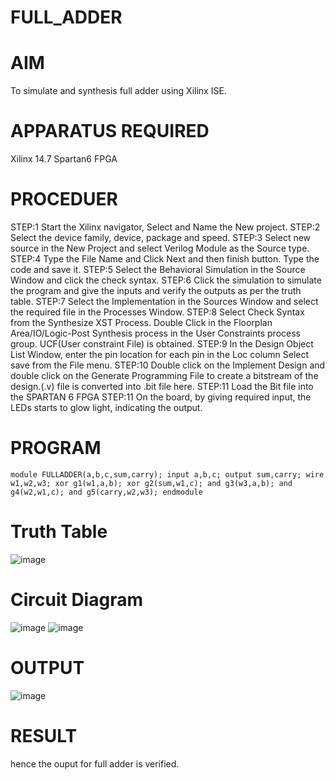 # FULL_ADDER
# AIM
To simulate and synthesis full adder using Xilinx ISE.
# APPARATUS REQUIRED
Xilinx 14.7 Spartan6 FPGA
# PROCEDUER
STEP:1 Start the Xilinx navigator, Select and Name the New project. 
STEP:2 Select the device family, device, package and speed.
STEP:3 Select new source in the New Project and select Verilog Module as the Source type.
STEP:4 Type the File Name and Click Next and then finish button. Type the code and save it.
STEP:5 Select the Behavioral Simulation in the Source Window and click the check syntax.
STEP:6 Click the simulation to simulate the program and give the inputs and verify the outputs as per the truth table.
STEP:7 Select the Implementation in the Sources Window and select the required file in the Processes Window.
STEP:8 Select Check Syntax from the Synthesize XST Process. Double Click in the Floorplan Area/IO/Logic-Post Synthesis process in the User Constraints process group. UCF(User constraint File) is obtained.
STEP:9 In the Design Object List Window, enter the pin location for each pin in the Loc column Select save from the File menu.
STEP:10 Double click on the Implement Design and double click on the Generate Programming File to create a bitstream of the design.(.v) file is converted into .bit file here. 
STEP:11 Load the Bit file into the SPARTAN 6 FPGA STEP:11 On the board, by giving required input, the LEDs starts to glow light, indicating the output.
# PROGRAM 
```
module FULLADDER(a,b,c,sum,carry); input a,b,c; output sum,carry; wire w1,w2,w3; xor g1(w1,a,b); xor g2(sum,w1,c); and g3(w3,a,b); and g4(w2,w1,c); and g5(carry,w2,w3); endmodule
```


# Truth Table
![image](https://github.com/RESMIRNAIR/FULL_ADDER/assets/154305926/02ead8f5-d958-4c89-ac51-368ca086cf41)
# Circuit Diagram
![image](https://github.com/RESMIRNAIR/FULL_ADDER/assets/154305926/418e00aa-ed19-4ab3-a413-bae9575bff0e)
![image](https://github.com/RESMIRNAIR/FULL_ADDER/assets/154305926/0c26fe47-d78c-43dd-ac0d-804e427a3bbc)
# OUTPUT
![image](https://github.com/Monss-12/FULL_ADDER/assets/163823193/fb6bacce-0862-4930-b149-8d82414e501c)
# RESULT
hence the ouput for full adder is verified.

